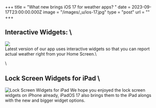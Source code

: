 +++
title = "What new brings iOS 17 for weather apps? "
date = 2023-09-17T23:00:00.000Z
image = "/images/_u/ios-17.jpg"
type = "post"
url = ""
+++

## Interactive Widgets: \\

![](/images/_u/i_w2.jpeg)\
Latest version of our app uses interactive widgets so that you can report actual weather right from your Home Screen.\\

\\

## Lock Screen Widgets for iPad \\

![Lock Screen Widgets for iPad](/images/_u/ipad_rect.jpg)
We hope you enjoyed the lock screen widgets on iPhone already, iPadOS 17 also brings them to the iPad alongs with the new and bigger widget options.
